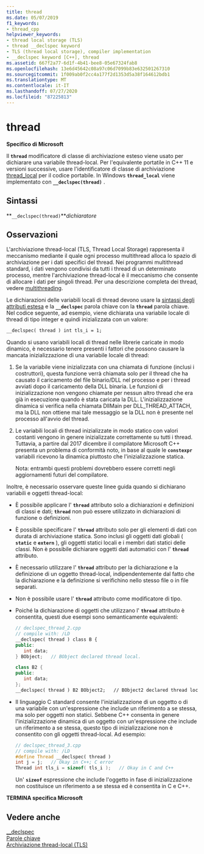 ```yaml
---
title: thread
ms.date: 05/07/2019
f1_keywords:
- thread_cpp
helpviewer_keywords:
- thread local storage (TLS)
- thread __declspec keyword
- TLS (thread local storage), compiler implementation
- __declspec keyword [C++], thread
ms.assetid: 667f2a77-6d1f-4b41-bee8-05e67324fab8
ms.openlocfilehash: 13e6d45642c08a97c06d7099b83e632501267310
ms.sourcegitcommit: 1f009ab0f2cc4a177f2d1353d5a38f164612bdb1
ms.translationtype: MT
ms.contentlocale: it-IT
ms.lasthandoff: 07/27/2020
ms.locfileid: "87225813"
---
```

# <a name="thread"></a>thread

**Specifico di Microsoft**

Il **`thread`** modificatore di classe di archiviazione esteso viene usato per dichiarare una variabile thread-local. Per l'equivalente portatile in C++ 11 e versioni successive, usare l'identificatore di classe di archiviazione [thread_local](../cpp/storage-classes-cpp.md#thread_local) per il codice portabile. In Windows **`thread_local`** viene implementato con **`__declspec(thread)`** .

## <a name="syntax"></a>Sintassi

**`__declspec(thread)`***dichiaratore*

## <a name="remarks"></a>Osservazioni

L'archiviazione thread-local (TLS, Thread Local Storage) rappresenta il meccanismo mediante il quale ogni processo multithread alloca lo spazio di archiviazione per i dati specifici del thread. Nei programmi multithread standard, i dati vengono condivisi da tutti i thread di un determinato processo, mentre l'archiviazione thread-local è il meccanismo che consente di allocare i dati per singoli thread. Per una descrizione completa dei thread, vedere [multithreading](../parallel/multithreading-support-for-older-code-visual-cpp.md).

Le dichiarazioni delle variabili locali di thread devono usare la [sintassi degli attributi estesa](../cpp/declspec.md) e la **`__declspec`** parola chiave con la **`thread`** parola chiave. Nel codice seguente, ad esempio, viene dichiarata una variabile locale di thread di tipo integer e quindi inizializzata con un valore:

```cpp
__declspec( thread ) int tls_i = 1;
```

Quando si usano variabili locali di thread nelle librerie caricate in modo dinamico, è necessario tenere presenti i fattori che possono causare la mancata inizializzazione di una variabile locale di thread:

1. Se la variabile viene inizializzata con una chiamata di funzione (inclusi i costruttori), questa funzione verrà chiamata solo per il thread che ha causato il caricamento del file binario/DLL nel processo e per i thread avviati dopo il caricamento della DLL binaria. Le funzioni di inizializzazione non vengono chiamate per nessun altro thread che era già in esecuzione quando è stata caricata la DLL. L'inizializzazione dinamica si verifica nella chiamata DllMain per DLL_THREAD_ATTACH, ma la DLL non ottiene mai tale messaggio se la DLL non è presente nel processo all'avvio del thread.

1. Le variabili locali di thread inizializzate in modo statico con valori costanti vengono in genere inizializzate correttamente su tutti i thread. Tuttavia, a partire dal 2017 dicembre il compilatore Microsoft C++ presenta un problema di conformità noto, in base al quale le **`constexpr`** variabili ricevono la dinamica piuttosto che l'inizializzazione statica.

   Nota: entrambi questi problemi dovrebbero essere corretti negli aggiornamenti futuri del compilatore.

Inoltre, è necessario osservare queste linee guida quando si dichiarano variabili e oggetti thread-local:

- È possibile applicare l' **`thread`** attributo solo a dichiarazioni e definizioni di classi e dati; **`thread`** non può essere utilizzato in dichiarazioni di funzione o definizioni.

- È possibile specificare l' **`thread`** attributo solo per gli elementi di dati con durata di archiviazione statica. Sono inclusi gli oggetti dati globali ( **`static`** e **`extern`** ), gli oggetti statici locali e i membri dati statici delle classi. Non è possibile dichiarare oggetti dati automatici con l' **`thread`** attributo.

- È necessario utilizzare l' **`thread`** attributo per la dichiarazione e la definizione di un oggetto thread-local, indipendentemente dal fatto che la dichiarazione e la definizione si verifichino nello stesso file o in file separati.

- Non è possibile usare l' **`thread`** attributo come modificatore di tipo.

- Poiché la dichiarazione di oggetti che utilizzano l' **`thread`** attributo è consentita, questi due esempi sono semanticamente equivalenti:

    ```cpp
    // declspec_thread_2.cpp
    // compile with: /LD
    __declspec( thread ) class B {
    public:
       int data;
    } BObject;   // BObject declared thread local.

    class B2 {
    public:
       int data;
    };
    __declspec( thread ) B2 BObject2;   // BObject2 declared thread local.
    ```

- Il linguaggio C standard consente l'inizializzazione di un oggetto o di una variabile con un'espressione che include un riferimento a se stessa, ma solo per oggetti non statici. Sebbene C++ consenta in genere l'inizializzazione dinamica di un oggetto con un'espressione che include un riferimento a se stessa, questo tipo di inizializzazione non è consentito con gli oggetti thread-local. Ad esempio:

   ```cpp
   // declspec_thread_3.cpp
   // compile with: /LD
   #define Thread __declspec( thread )
   int j = j;   // Okay in C++; C error
   Thread int tls_i = sizeof( tls_i );   // Okay in C and C++
   ```

   Un' **`sizeof`** espressione che include l'oggetto in fase di inizializzazione non costituisce un riferimento a se stessa ed è consentita in C e C++.

**TERMINA specifica Microsoft**

## <a name="see-also"></a>Vedere anche

[__declspec](../cpp/declspec.md)<br/>
[Parole chiave](../cpp/keywords-cpp.md)<br/>
[Archiviazione thread-local (TLS)](../parallel/thread-local-storage-tls.md)
